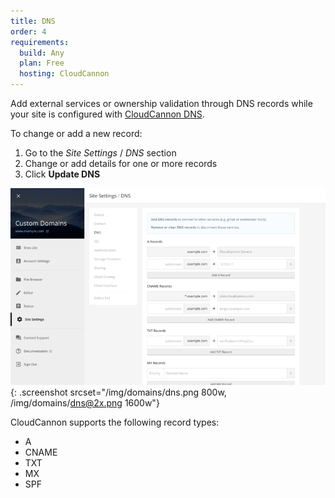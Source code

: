 ```yaml
---
title: DNS
order: 4
requirements:
  build: Any
  plan: Free
  hosting: CloudCannon
---
```


Add external services or ownership validation through DNS records while your site is configured with [CloudCannon DNS](/domains/custom-domains/#cloudcannon-dns).

To change or add a new record:

1. Go to the *Site Settings* / *DNS* section
2. Change or add details for one or more records
3. Click **Update DNS**

![Site Settings / DNS section with no additional records](/img/domains/dns.png){: .screenshot srcset="/img/domains/dns.png 800w, /img/domains/dns@2x.png 1600w"}

CloudCannon supports the following record types:

* A
* CNAME
* TXT
* MX
* SPF
